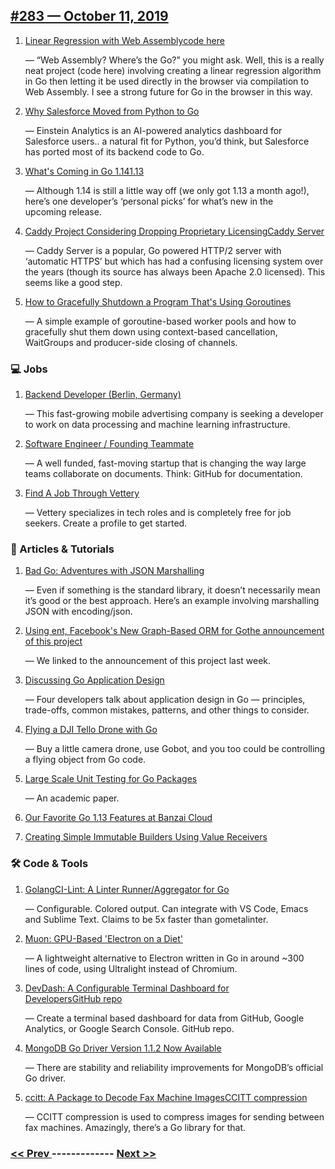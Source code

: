 ## [#283 — October 11, 2019](https://golangweekly.com/issues/283)

1. [Linear Regression with Web Assemblycode here](https://golangweekly.com/link/78351/web)

     — “Web Assembly? Where’s the Go?” you might ask. Well, this is a really neat project (code here) involving creating a linear regression algorithm in Go then letting it be used directly in the browser via compilation to Web Assembly. I see a strong future for Go in the browser in this way.
1. [Why Salesforce Moved from Python to Go](https://golangweekly.com/link/78348/web)

     — Einstein Analytics is an AI-powered analytics dashboard for Salesforce users.. a natural fit for Python, you’d think, but Salesforce has ported most of its backend code to Go.
1. [What's Coming in Go 1.141.13](https://golangweekly.com/link/78349/web)

     — Although 1.14 is still a little way off (we only got 1.13 a month ago!), here’s one developer’s ‘personal picks’ for what’s new in the upcoming release.
1. [Caddy Project Considering Dropping Proprietary LicensingCaddy Server](https://golangweekly.com/link/78354/web)

     — Caddy Server is a popular, Go powered HTTP/2 server with ‘automatic HTTPS’ but which has had a confusing licensing system over the years (though its source has always been Apache 2.0 licensed). This seems like a good step.
1. [How to Gracefully Shutdown a Program That's Using Goroutines](https://golangweekly.com/link/78356/web)

     — A simple example of goroutine-based worker pools and how to gracefully shut them down using context-based cancellation, WaitGroups and producer-side closing of channels.
### 💻 Jobs

1. [Backend Developer (Berlin, Germany)](https://golangweekly.com/link/78357/web)

     — This fast-growing mobile advertising company is seeking a developer to work on data processing and machine learning infrastructure.
1. [Software Engineer / Founding Teammate](https://golangweekly.com/link/78358/web)

     — A well funded, fast-moving startup that is changing the way large teams collaborate on documents. Think: GitHub for documentation.
1. [Find A Job Through Vettery](https://golangweekly.com/link/78359/web)

     — Vettery specializes in tech roles and is completely free for job seekers. Create a profile to get started.
### 📘 Articles & Tutorials

1. [Bad Go: Adventures with JSON Marshalling](https://golangweekly.com/link/78360/web)

     — Even if something is the standard library, it doesn’t necessarily mean it’s good or the best approach. Here’s an example involving marshalling JSON with encoding/json.
1. [Using ent, Facebook's New Graph-Based ORM for Gothe announcement of this project](https://golangweekly.com/link/78361/web)

     — We linked to the announcement of this project last week.
1. [Discussing Go Application Design](https://golangweekly.com/link/78364/web)

     — Four developers talk about application design in Go — principles, trade-offs, common mistakes, patterns, and other things to consider.
1. [Flying a DJI Tello Drone with Go](https://golangweekly.com/link/78365/web)

     — Buy a little camera drone, use Gobot, and you too could be controlling a flying object from Go code.
1. [Large Scale Unit Testing for Go Packages](https://golangweekly.com/link/78366/web)

     — An academic paper.
1. [Our Favorite Go 1.13 Features at Banzai Cloud](https://golangweekly.com/link/78367/web)

1. [Creating Simple Immutable Builders Using Value Receivers](https://golangweekly.com/link/78368/web)

### 🛠 Code & Tools

1. [GolangCI-Lint: A Linter Runner/Aggregator for Go](https://golangweekly.com/link/78369/web)

     — Configurable. Colored output. Can integrate with VS Code, Emacs and Sublime Text. Claims to be 5x faster than gometalinter.
1. [Muon: GPU-Based 'Electron on a Diet'](https://golangweekly.com/link/78370/web)

     — A lightweight alternative to Electron written in Go in around ~300 lines of code, using Ultralight instead of Chromium.
1. [DevDash: A Configurable Terminal Dashboard for DevelopersGitHub repo](https://golangweekly.com/link/78371/web)

     — Create a terminal based dashboard for data from GitHub, Google Analytics, or Google Search Console. GitHub repo.
1. [MongoDB Go Driver Version 1.1.2 Now Available](https://golangweekly.com/link/78374/web)

     — There are stability and reliability improvements for MongoDB’s official Go driver.
1. [ccitt: A Package to Decode Fax Machine ImagesCCITT compression](https://golangweekly.com/link/78375/web)

     — CCITT compression is used to compress images for sending between fax machines. Amazingly, there’s a Go library for that.

### [ << Prev ](golangweekly-282.md) ------------- [ Next >> ](golangweekly-284.md)